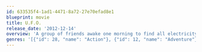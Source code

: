 ```yaml
---
id: 633535f4-1ad1-4471-8a72-27e70efad8e1
blueprint: movie
title: U.F.O.
release_date: '2012-12-14'
overview: 'A group of friends awake one morning to find all electricity and power shut off and an immense alien aircraft hovering in the air above their heads. Suddenly this regular group of friends is battling to survive as the entire human race is threatened by the alien army hovering ominously above. Aliens announce a hostile takeover of Earth by cutting off all power and communications, prompting a small band of survivors to fight for the human race in this sci-fi action-adventure featuring Jean-Claude Van Damme'
genres: '[{"id": 28, "name": "Action"}, {"id": 12, "name": "Adventure"}, {"id": 878, "name": "Science Fiction"}]'
---
```

